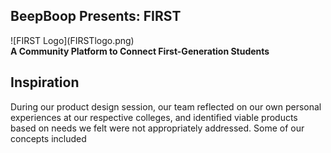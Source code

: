 <h2> BeepBoop Presents: FIRST</h2>
![FIRST Logo](FIRSTlogo.png) <br>
<b> A Community Platform to Connect First-Generation Students </b>
<br>

<h2>Inspiration</h2>
During our product design session, our team reflected on our own personal experiences at our respective colleges, and identified viable products based on needs we felt were not appropriately addressed. Some of our concepts included 
